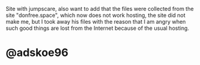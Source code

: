 Site with jumpscare, also want to add that the files were collected from the site "donfree.space", which now does not work hosting, the site did not make me, but I took away his files with the reason that I am angry when such good things are lost from the Internet because of the usual hosting.
# @adskoe96
